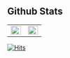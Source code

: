 
## Github Stats  
<table><tr><td valign="top" width="50%">

<img src="https://github-readme-stats.vercel.app/api?username=Soksurim&count_private=true&show_icons=true&hide_border=true&hide=contribs" align="left" style="width: 100%" />

</td><td valign="top" width="50%">

<img src="https://github-readme-stats.vercel.app/api/top-langs/?username=Soksurim&layout=compact&hide_border=true" align="left" style="width: 100%" />

</td></tr></table>  

[![Hits](https://hits.seeyoufarm.com/api/count/incr/badge.svg?url=https%3A%2F%2Fgithub.com%2FSoksurim&count_bg=%235094F5&title_bg=%23555555&icon=&icon_color=%23E7E7E7&title=hits&edge_flat=false)](https://hits.seeyoufarm.com)

<div align=center>

</div>

<!--
JS 관련 
https://kr.1lib.limited/g/Loiane%20Groner

![Soksurim's GitHub stats](https://github-readme-stats.vercel.app/api?username=Soksurim&count_private=true&hide=contribs&show_icons=true)
[![Top Langs](https://github-readme-stats.vercel.app/api/top-langs/?username=Soksurim&layout=compact)](https://github.com/anuraghazra/github-readme-stats)



![image](https://user-images.githubusercontent.com/66513003/117436221-b5b69200-af69-11eb-9125-58fb52d97924.png


<img src="https://user-images.githubusercontent.com/66513003/117436221-b5b69200-af69-11eb-9125-58fb52d97924.png
" width="400">

**Soksurim/Soksurim** is a ✨ _special_ ✨ repository because its `README.md` (this file) appears on your GitHub profile.

Here are some ideas to get you started:

- 🔭 I’m currently working on ...
- 🌱 I’m currently learning ...
- 👯 I’m looking to collaborate on ...
- 🤔 I’m looking for help with ...
- 💬 Ask me about ...
- 📫 How to reach me: ...
- 😄 Pronouns: ...
- ⚡ Fun fact: ...
-->
